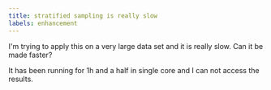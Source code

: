 ```yaml
---
title: stratified sampling is really slow
labels: enhancement
---
```

I'm trying to apply this on a very large data set and it is really slow. Can it be made faster?

It has been running for 1h and a half in single core and I can not access the results.
